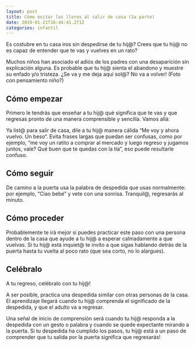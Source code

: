 ```yaml
---
layout: post
title: Cómo evitar los lloros al salir de casa (1a parte)
date: 2019-01-21T16:44:41.271Z
categories: infantil
---
```

Es costubre en tu casa iros sin despedirse de tu hij@? Crees que tu hij@ no es capaz de entender que te vas y vuelves en un rato?

Muchos niños han asociado el adiós de los padres con una desaparición sin explicación alguna. Es probable que tu hij@ sienta el abandono y muestre su enfado y/o tristeza. ¿Se va y me deja aquí sol@? No va a volver! (Foto con pensamiento niño?)

## Cómo empezar

Primero le tendrás que enseñar a tu hij@ qué significa que te vas y que regresas pronto de una manera comprensible y sencilla. Vamos allá:

Ya list@ para salir de casa, dile a tu hij@ manera cálida “Me voy y ahora vuelvo. Un beso“. Evita frases largas que puedan ser confusas, como por ejemplo, “me voy un ratito a comprar al mercado y luego regreso y jugamos juntos, vale? Qué buen que te quedas con la tía”, eso puede resultarle confuso.

## Cómo seguir

De camino a la puerta usa la palabra de despedida que usas normalmente: por ejemplo, “Ciao bebé” y vete con una sonrisa. Tranquil@, regresarás al minuto.

## Cómo proceder

Probablemente te irá mejor si puedes practicar este paso con una persona dentro de la casa que ayude a tu hij@ a esperar calmadamente a que vuelvas. Si tu hij@ está inquiet@ te invito a que sigas hablando detrás de la puerta hasta tu vuelta al poco rato (que sea corto, no lo alargues).

## Celébralo

A tu regreso, celébralo con tu hij@!

A ser posible, practica una despedida similar con otras personas de la casa. El aprendizaje llegará cuando tu hij@ comprenda el significado de la despedida, y que el adulto va a regresar.

Una señal de inicio de comprensión será cuando tu hij@ responda a la despedida con un gesto o palabra y cuando se quede expectante mirando a la puerta. Si tu despedida ha cumplido los pasos, tu hij@ está a un paso de comprender que tu salida por la puerta significa que regresarás!

